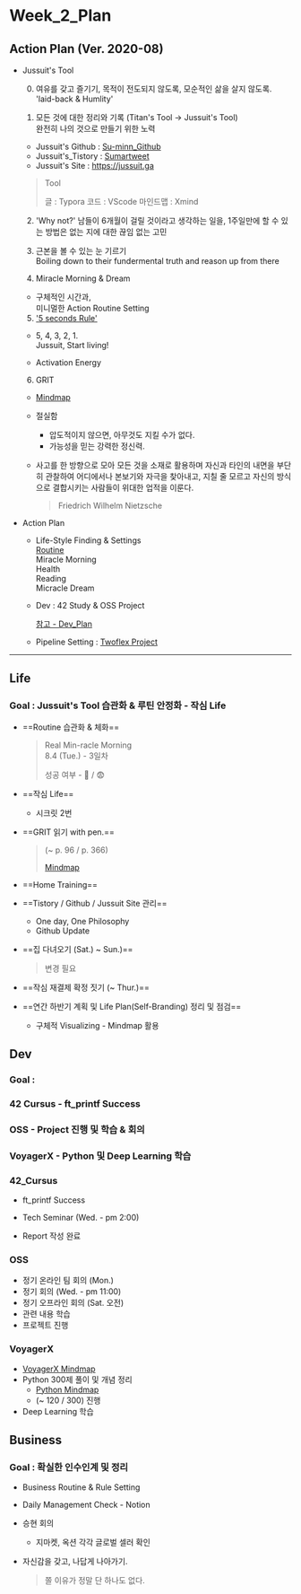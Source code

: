 

# Week_2_Plan





## Action Plan (Ver. 2020-08)



- Jussuit's Tool

  

  0) 여유를 갖고 즐기기, 목적이 전도되지 않도록, 모순적인 삶을 살지 않도록.   
  'laid-back & Humlity'

  

  1) 모든 것에 대한 정리와 기록 (Titan's Tool -> Jussuit's Tool)  
  완전히 나의 것으로 만들기 위한 노력

  - Jussuit's Github : [Su-minn_Github](https://github.com/Su-minn)
  - Jussuit's_Tistory : [Sumartweet](https://sumartweet.tistory.com/)
  - Jussuit's Site : https://jussuit.ga

  > Tool
  >
  > 글 : Typora
  > 코드 : VScode
  > 마인드맵 : Xmind

  

  2) 'Why not?'
  남들이 6개월이 걸릴 것이라고 생각하는 일을, 1주일만에 할 수 있는 방법은 없는 지에 대한 끊임 없는 고민   

  

  3) 근본을 볼 수 있는 눈 기르기   
  Boiling down to their fundermental truth and reason up from there  

  

  4) Miracle Morning & Dream

  - 구체적인 시간과,  
    미니멀한 Action Routine Setting

  

  5) ['5 seconds Rule'](https://www.youtube.com/watch?v=drVlhvX04XI)  

  - 5, 4, 3, 2, 1.  
    Jussuit, Start living!

  - Activation Energy

  

  6) GRIT

  - [Mindmap](/Users/sjeon/Desktop/For_min/Thinking/Books/GRIT.xmind)

  - 절실함

    - 압도적이지 않으면, 아무것도 지킬 수가 없다.
    - 가능성을 믿는 강력한 정신력.

  - 사고를 한 방향으로 모아 모든 것을 소재로 활용하며 자신과 타인의 내면을 부단히 관찰하여 어디에서나 본보기와 자극을 찾아내고, 지칠 줄 모르고 자신의 방식으로 결합시키는 사람들이 위대한 업적을 이룬다.

    > Friedrich Wilhelm Nietzsche

  

- Action Plan

  - Life-Style Finding & Settings  
    [Routine](/Users/sjeon/Desktop/For_min/Plan/Routine.md)  
    	Miracle Morning  
    	Health  
    	Reading  
    	Micracle Dream    

  - Dev
    : 42 Study & OSS Project

    [참고 - Dev_Plan](/Users/sjeon/Desktop/For_min/Dev_Place/Dev_plan.md)

  - Pipeline Setting
    : [Twoflex Project](/Users/sjeon/Desktop/Business/Online_Business/Mins_Business/Business_Starategy.md)





---





## Life



### Goal : Jussuit's Tool 습관화 & 루틴 안정화 - 작심 Life



- ==Routine 습관화 & 체화==  
  
  > Real Min-racle Morning  
  > 8.4 (Tue.) - 3일차
  >
  > 성공 여부 -   🐥 / 😨
  
- ==작심 Life==

  - 시크릿 2번

- ==GRIT 읽기 with pen.==

  > (~ p. 96 / p. 366)
  >
  > [Mindmap](/Users/sjeon/Desktop/For_min/Thinking/Books/GRIT.xmind)

- ==Home Training==

- ==Tistory / Github / Jussuit Site 관리==

  - One day, One Philosophy
  - Github Update

- ==집 다녀오기 (Sat.) ~ Sun.)==

  > 변경 필요

- ==작심 재결제 확정 짓기 (~ Thur.)==

- ==연간 하반기 계획 및 Life Plan(Self-Branding) 정리 및 점검==

  - 구체적 Visualizing - Mindmap 활용





## Dev



### Goal :  

### 42 Cursus - ft_printf Success

### OSS - Project 진행 및 학습 & 회의

### VoyagerX - Python 및 Deep Learning 학습



### 42_Cursus

- ft_printf Success

- Tech Seminar (Wed. - pm 2:00)

- Report 작성 완료




### OSS

- 정기 온라인 팀 회의 (Mon.)
- 정기 회의 (Wed. - pm 11:00)
- 정기 오프라인 회의 (Sat. 오전)
- 관련 내용 학습
- 프로젝트 진행



### VoyagerX

- [VoyagerX Mindmap](https://www.notion.so/Career-at-VoyagerX-d3c334b287494f3a81d9991c892dd582)
- Python 300제 풀이 및 개념 정리
  - [Python Mindmap](/Users/sjeon/Desktop/For_min/Dev_place/Python/Python.xmind)
  - (~ 120 / 300) 진행
- Deep Learning 학습





## Business



### Goal : 확실한 인수인계 및 정리



- Business Routine & Rule Setting

- Daily Management Check - Notion

- 승현 회의

  - 지마켓, 옥션 각각 글로벌 셀러 확인

- 자신감을 갖고, 나답게 나아가기.

  > 쫄 이유가 정말 단 하나도 없다.

